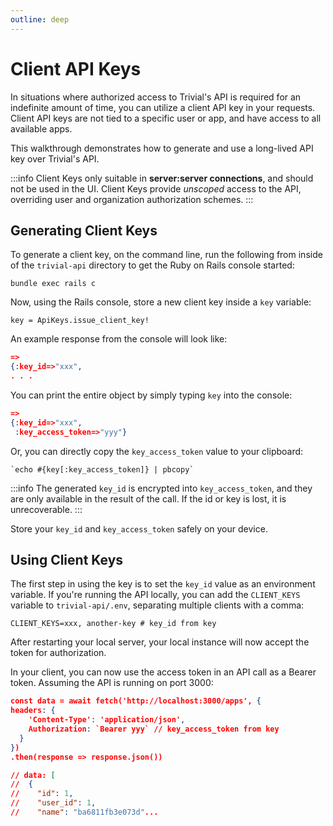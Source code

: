 ```yaml
---
outline: deep
---
```


# Client API Keys

In situations where authorized access to Trivial's API is required for an indefinite amount of time, you can utilize a client API key in your requests. Client API keys are not tied to a specific user or app, and have access to all available apps.

This walkthrough demonstrates how to generate and use a long-lived API key over Trivial's API. 

:::info
Client Keys only suitable in **server:server connections**, and should not be used in the UI. Client Keys provide *unscoped* access to the API, overriding user and organization authorization schemes.
:::

## Generating Client Keys

To generate a client key, on the command line, run the following from inside of the `trivial-api` directory to get the Ruby on Rails console started: 
```
bundle exec rails c
```

Now, using the Rails console, store a new client key inside a `key` variable:
```
key = ApiKeys.issue_client_key!
```

An example response from the console will look like:
```json
=>
{:key_id=>"xxx",                        
. . .
```

You can print the entire object by simply typing `key` into the console:

```json
=>
{:key_id=>"xxx",                        
 :key_access_token=>"yyy"}
```

Or, you can directly copy the `key_access_token` value to your clipboard:
```
`echo #{key[:key_access_token]} | pbcopy`
```

:::info
The generated `key_id` is encrypted into `key_access_token`, and they are only available in the result of the call. If the id or key is lost, it is unrecoverable.
:::

Store your `key_id` and `key_access_token` safely on your device.
## Using Client Keys

The first step in using the key is to set the `key_id` value as an environment variable. If you're running the API locally, you can add the `CLIENT_KEYS` variable to `trivial-api/.env`, separating multiple clients with a comma:
```
CLIENT_KEYS=xxx, another-key # key_id from key
```
After restarting your local server, your local instance will now accept the token for authorization.

In your client, you can now use the access token in an API call as a Bearer token. Assuming the API is running on port 3000:
```json
const data = await fetch('http://localhost:3000/apps', {
headers: {
    'Content-Type': 'application/json',
    Authorization: `Bearer yyy` // key_access_token from key
  }
})
.then(response => response.json())

// data: [
//  {
//    "id": 1,
//    "user_id": 1,
//    "name": "ba6811fb3e073d"...

```
